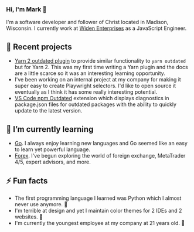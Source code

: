 ### Hi, I'm Mark 👋

I'm a software developer and follower of Christ located in Madison, Wisconsin. I currently work at [Widen Enterprises](https://github.com/Widen) as a JavaScript Engineer.

## 🔭 Recent projects

- [Yarn 2 outdated plugin](https://github.com/mskelton/yarn-plugin-outdated) to provide similar functionality to `yarn outdated` but for Yarn 2. This was my first time writing a Yarn plugin and the docs are a little scarce so it was an interesting learning opportunity.
- I've been working on an internal project at my company for making it super easy to create Playwright selectors. I'd like to open source it eventually as I think it has some really interesting potential.
- [VS Code npm Outdated](https://github.com/mskelton/vscode-npm-outdated) extension which displays diagnostics in package.json files for outdated packages with the ability to quickly update to the latest version.

## 🌱 I’m currently learning

- [Go](https://golang.org). I always enjoy learning new languages and Go seemed like an easy to learn yet powerful language.
- [Forex](https://en.wikipedia.org/wiki/Foreign_exchange_market). I've begun exploring the world of foreign exchange, MetaTrader 4/5, expert advisors, and more.

## ⚡ Fun facts

- The first programming language I learned was Python which I almost never use anymore. 🐍
- I'm terrible at design and yet I maintain color themes for 2 IDEs and 2 websites. 🤷
- I'm currently the youngest employee at my company at 21 years old. 👶
